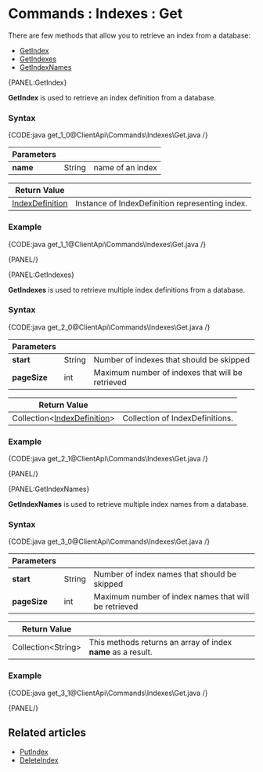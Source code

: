 # Commands : Indexes : Get

There are few methods that allow you to retrieve an index from a database:   
- [GetIndex](../../../client-api/commands/indexes/get#getindex)   
- [GetIndexes](../../../client-api/commands/indexes/get#getindexes)   
- [GetIndexNames](../../../client-api/commands/indexes/get#getindexnames)   

{PANEL:GetIndex}

**GetIndex** is used to retrieve an index definition from a database.

### Syntax

{CODE:java get_1_0@ClientApi\Commands\Indexes\Get.java /}

| Parameters | | |
| ------------- | ------------- | ----- |
| **name** | String | name of an index |

| Return Value | |
| ------------- | ----- |
| [IndexDefinition](../../../glossary/index-definition) | Instance of IndexDefinition representing index. |

### Example

{CODE:java get_1_1@ClientApi\Commands\Indexes\Get.java /}

{PANEL/}

{PANEL:GetIndexes}

**GetIndexes** is used to retrieve multiple index definitions from a database.

### Syntax

{CODE:java get_2_0@ClientApi\Commands\Indexes\Get.java /}

| Parameters | | |
| ------------- | ------------- | ----- |
| **start** | String | Number of indexes that should be skipped |
| **pageSize** | int | Maximum number of indexes that will be retrieved  |

| Return Value | |
| ------------- | ----- |
| Collection&lt;[IndexDefinition](../../../glossary/index-definition)&gt; | Collection of IndexDefinitions. |

### Example

{CODE:java get_2_1@ClientApi\Commands\Indexes\Get.java /}

{PANEL/}

{PANEL:GetIndexNames}

**GetIndexNames** is used to retrieve multiple index names from a database.

### Syntax

{CODE:java get_3_0@ClientApi\Commands\Indexes\Get.java /}

| Parameters | | |
| ------------- | ------------- | ----- |
| **start** | String | Number of index names that should be skipped |
| **pageSize** | int | Maximum number of index names that will be retrieved |

| Return Value | |
| ------------- | ----- |
| Collection&lt;String&gt; | This methods returns an array of index **name** as a result. |

### Example

{CODE:java get_3_1@ClientApi\Commands\Indexes\Get.java /}

{PANEL/}

## Related articles

- [PutIndex](../../../client-api/commands/indexes/put)  
- [DeleteIndex](../../../client-api/commands/indexes/delete)  